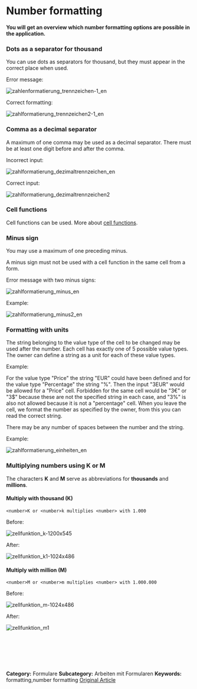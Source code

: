 # Number formatting

**You will get an overview which number formatting options are possible in the application.**

### Dots as a separator for thousand


You can use dots as separators for thousand, but they must appear in the correct place when used.   
  
Error message:


![zahlenformatierung_trennzeichen-1_en](https://lp.qvantum-plan.de/hubfs/zahlenformatierung_trennzeichen-1_en.png)


Correct formatting:


![zahlformatierung_trennzeichen2-1_en](https://lp.qvantum-plan.de/hubfs/zahlformatierung_trennzeichen2-1_en.png)


### Comma as a decimal separator


A maximum of one comma may be used as a decimal separator. There must be at least one digit before and after the comma.  
  
Incorrect input:


![zahlformatierung_dezimaltrennzeichen_en](https://lp.qvantum-plan.de/hubfs/zahlformatierung_dezimaltrennzeichen_en.png)


Correct input:


![zahlformatierung_dezimaltrennzeichen2](https://lp.qvantum-plan.de/hubfs/zahlformatierung_dezimaltrennzeichen2.png)


### Cell functions


Cell functions can be used. More about [cell functions](https://lp.qvantum-plan.de/en/wissensdatenbank/cell-functions).


### Minus sign


You may use a maximum of one preceding minus. 



A minus sign must not be used with a cell function in the same cell from a form.



Error message with two minus signs:


![zahlformatierung_minus_en](https://lp.qvantum-plan.de/hubfs/zahlformatierung_minus_en.png)


Example:


![zahlformatierung_minus2_en](https://lp.qvantum-plan.de/hubfs/zahlformatierung_minus2_en.png)


### Formatting with units


The string belonging to the value type of the cell to be changed may be used after the number. Each cell has exactly one of 5 possible value types. The owner can define a string as a unit for each of these value types.


Example:


For the value type "Price" the string "EUR" could have been defined and for the value type "Percentage" the string "%". Then the input "3EUR" would be allowed for a "Price" cell. Forbidden for the same cell would be "3€" or "3$" because these are not the specified string in each case, and "3%" is also not allowed because it is not a "percentage" cell. When you leave the cell, we format the number as specified by the owner, from this you can read the correct string.


There may be any number of spaces between the number and the string.


Example:


![zahlformatierung_einheiten_en](https://lp.qvantum-plan.de/hubfs/zahlformatierung_einheiten_en.png)


### Multiplying numbers using K or M


  
The characters **K** and **M** serve as abbreviations for **thousands** and **millions**. 


#### Multiply with thousand (K)



```
<number>K or <number>k multiplies <number> with 1.000
```

Before:


![zellfunktion_k-1200x545](https://lp.qvantum-plan.de/hubfs/Imported%20images/zellfunktion_k-1200x545.png)


After:


![zellfunktion_k1-1024x486](https://lp.qvantum-plan.de/hubfs/Imported%20images/zellfunktion_k1-1024x486.png)


#### Multiply with million (M)



```
<number>M or <number>m multiplies <number> with 1.000.000
```

Before:


![zellfunktion_m-1024x486](https://lp.qvantum-plan.de/hubfs/Imported%20images/zellfunktion_m-1024x486.png)


After:


![zellfunktion_m1](https://lp.qvantum-plan.de/hubfs/Imported%20images/zellfunktion_m1.png)


 


 


 

**Category:** Formulare
**Subcategory:** Arbeiten mit Formularen
**Keywords:** formatting,number formatting
[Original Article](https://lp.qvantum-plan.de/en/wissensdatenbank/number-formatting)
